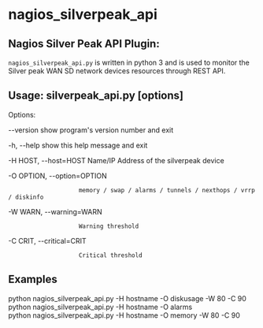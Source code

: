 # nagios_silverpeak_api

## Nagios Silver Peak API Plugin: 

  `nagios_silverpeak_api.py` is written in python 3 and is used to monitor the Silver peak WAN SD network devices resources through REST API.

Usage: silverpeak_api.py [options]
----------------------------------

Options:



  --version             show program's version number and exit
  
  
  -h, --help            show this help message and exit
  
  
  -H HOST, --host=HOST  Name/IP Address of the silverpeak device
  
  
  -O OPTION, --option=OPTION
  
                        memory / swap / alarms / tunnels / nexthops / vrrp / diskinfo
                        
                        
  -W WARN, --warning=WARN
  
                        Warning threshold
                        
                        
  -C CRIT, --critical=CRIT
  
                        Critical threshold

Examples
--------

  python nagios_silverpeak_api.py -H hostname -O diskusage -W 80 -C 90  
  python nagios_silverpeak_api.py -H hostname -O alarms  
  python nagios_silverpeak_api.py -H hostname -O memory -W 80 -C 90
